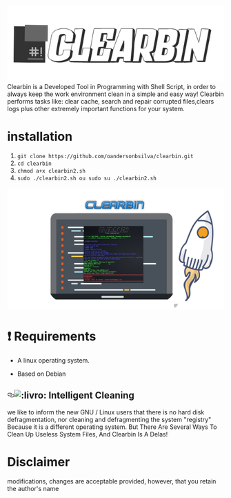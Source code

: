 <img src="https://raw.githubusercontent.com/And3R66/clearbin/master/logo3.png">
Clearbin is a Developed Tool in Programming with Shell Script, in order to always keep the work environment clean in a simple and easy way! Clearbin performs tasks like: clear cache, search and repair corrupted files,clears logs plus other extremely important functions for your system.

#  installation
<ol>
<li><code>git clone https://github.com/oandersonbsilva/clearbin.git</code></li>
<li><code>cd clearbin</code></li>
<li><code>chmod a+x clearbin2.sh</code></li>
<li><code>sudo ./clearbin2.sh ou sudo su ./clearbin2.sh</code></li>
</ol>
<img src="https://raw.githubusercontent.com/And3R66/clearbin/master/Screenshots/ATUALIZA%C3%87%C3%83O%20.png">

# :exclamation: Requirements

<ul>
<li>
<p>A linux operating system.</p>
</li>
<li>
<p>Based on Debian
</p>
</li>
</ul>
<h2><a id="user-content-book-how-it-works" class="anchor" href="#book-how-it-works" aria-hidden="true"><svg aria-hidden="true" class="octicon octicon-link" height="16" version="1.1" viewBox="0 0 16 16" width="16"><path fill-rule="evenodd" d="M4 9h1v1H4c-1.5 0-3-1.69-3-3.5S2.55 3 4 3h4c1.45 0 3 1.69 3 3.5 0 1.41-.91 2.72-2 3.25V8.59c.58-.45 1-1.27 1-2.09C10 5.22 8.98 4 8 4H4c-.98 0-2 1.22-2 2.5S3 9 4 9zm9-3h-1v1h1c1 0 2 1.22 2 2.5S13.98 12 13 12H9c-.98 0-2-1.22-2-2.5 0-.83.42-1.64 1-2.09V6.25c-1.09.53-2 1.84-2 3.25C6 11.31 7.55 13 9 13h4c1.45 0 3-1.69 3-3.5S14.5 6 13 6z"></path></svg></a><g-emoji alias="book" fallback-src="https://assets-cdn.github.com/images/icons/emoji/unicode/1f4d6.png" ios-version="6.0"><img class="emoji" alt=":livro:" height="20" width="20" src="https://assets-cdn.github.com/images/icons/emoji/unicode/1f4d6.png"></g-emoji><font style="vertical-align: inherit;"><font style="vertical-align: inherit;"> Intelligent Cleaning
</font></font></h2>
we like to inform the new GNU / Linux users that there is no hard disk defragmentation, nor cleaning and defragmenting the system "registry" Because it is a different operating system. But There Are Several Ways To Clean Up Useless System Files, And Clearbin Is A Delas!

# Disclaimer
modifications, changes are acceptable provided, however, that you retain the author's name



